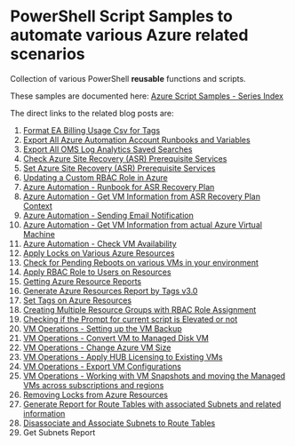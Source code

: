 # PowerShell Script Samples to automate various Azure related scenarios 

Collection of various PowerShell **reusable** functions and scripts.

These samples are documented here: <a href="http://harvestingclouds.com/post/azure-script-samples-series-index/" target="_blank">Azure Script Samples - Series Index</a>

The direct links to the related blog posts are:


 1. <a href="http://harvestingclouds.com/post/script-sample-format-ea-billing-usage-csv-for-tags/" target="_blank">Format EA Billing Usage Csv for Tags</a>
 2. <a href="http://harvestingclouds.com/post/script-sample-export-all-azure-automation-account-runbooks-and-variables/" target="_blank">Export All Azure Automation Account Runbooks and Variables</a>
 3. <a href="http://harvestingclouds.com/post/script-sample-export-all-oms-log-analytics-saved-searches/" target="_blank">Export All OMS Log Analytics Saved Searches</a>
 4. <a href="http://harvestingclouds.com/post/script-sample-check-azure-site-recovery-asr-prerequisite-services/" target="_blank">Check Azure Site Recovery (ASR) Prerequisite Services</a>
 5. <a href="http://harvestingclouds.com/post/script-sample-set-azure-site-recovery-asr-prerequisite-services/" target="_blank">Set Azure Site Recovery (ASR) Prerequisite Services</a>
 6. <a href="http://harvestingclouds.com/post/updating-a-custom-rbac-role-in-azure/" target="_blank">Updating a Custom RBAC Role in Azure</a>
 7. <a href="http://harvestingclouds.com/post/script-sample-azure-automation-runbook-for-asr-recovery-plan/" target="_blank">Azure Automation - Runbook for ASR Recovery Plan</a>
 8. <a href="http://harvestingclouds.com/post/script-sample-azure-automation-get-vm-information-from-asr-recovery-plan-context/" target="_blank">Azure Automation - Get VM Information from ASR Recovery Plan Context</a>
 9. <a href="http://harvestingclouds.com/post/script-sample-azure-automation-sending-email-notification/" target="_blank">Azure Automation - Sending Email Notification</a>
 10. <a href="http://harvestingclouds.com/post/script-sample-azure-automation-get-vm-information-from-actual-azure-virtual-machine/" target="_blank">Azure Automation - Get VM Information from actual Azure Virtual Machine</a>
 11. <a href="http://harvestingclouds.com/post/script-sample-azure-automation-check-vm-availability/" target="_blank">Azure Automation - Check VM Availability</a>
 12. <a href="http://harvestingclouds.com/post/script-sample-apply-locks-on-various-azure-resources/" target="_blank">Apply Locks on Various Azure Resources</a>
 13. <a href="http://harvestingclouds.com/post/script-sample-check-for-pending-reboots-on-various-vms-in-your-environment/" target="_blank">Check for Pending Reboots on various VMs in your environment</a>
 14. <a href="http://harvestingclouds.com/post/script-sample-apply-rbac-role-to-users-on-resources/" target="_blank">Apply RBAC Role to Users on Resources</a>
 15. <a href="http://harvestingclouds.com/post/script-sample-getting-azure-resource-reports/" target="_blank">Getting Azure Resource Reports</a>
 16. <a href="http://harvestingclouds.com/post/script-sample-generate-azure-resources-report-by-tags-v30/" target="_blank">Generate Azure Resources Report by Tags v3.0</a>
 17. <a href="http://harvestingclouds.com/post/script-sample-set-tags-on-azure-resources/" target="_blank">Set Tags on Azure Resources</a>
 18. <a href="http://harvestingclouds.com/post/script-sample-creating-multiple-resource-groups-with-rbac-role-assignment/" target="_blank">Creating Multiple Resource Groups with RBAC Role Assignment</a>
 19. <a href="http://harvestingclouds.com/post/script-sample-checking-if-the-prompt-for-current-script-is-elevated-or-not/" target="_blank">Checking if the Prompt for current script is Elevated or not</a>
 20. <a href="http://harvestingclouds.com/post/script-sample-vm-operations-setting-up-the-vm-backup/" target="_blank">VM Operations - Setting up the VM Backup</a>
 21. <a href="http://harvestingclouds.com/post/script-sample-vm-operations-convert-vm-to-managed-disk-vm/" target="_blank">VM Operations - Convert VM to Managed Disk VM</a>
 22. <a href="http://harvestingclouds.com/post/script-sample-vm-operations-change-azure-vm-size/" target="_blank">VM Operations - Change Azure VM Size</a>
 23. <a href="http://harvestingclouds.com/post/script-sample-vm-operations-apply-hub-licensing-to-existing-vms/" target="_blank">VM Operations - Apply HUB Licensing to Existing VMs</a>
 24. <a href="http://harvestingclouds.com/post/script-sample-vm-operations-export-vm-configurations/" target="_blank">VM Operations - Export VM Configurations</a>
 25. <a href="http://harvestingclouds.com/post/script-sample-vm-operations-working-with-vm-snapshots-and-moving-the-managed-vms-across-subscriptions-and-regions/" target="_blank">VM Operations - Working with VM Snapshots and moving the Managed VMs across subscriptions and regions</a>
 26. <a href="http://harvestingclouds.com/post/script-sample-removing-locks-from-azure-resources/" target="_blank">Removing Locks from Azure Resources</a>
 27. <a href="http://harvestingclouds.com/post/script-sample-generate-report-for-route-tables-with-associated-subnets-and-related-information/" target="_blank">Generate Report for Route Tables with associated Subnets and related information</a>
 28. <a href="http://harvestingclouds.com/post/script-sample-disassociate-and-associate-subnets-to-route-tables/" target="_blank">Disassociate and Associate Subnets to Route Tables</a>
 29. Get Subnets Report

